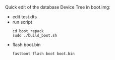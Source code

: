 Quick edit of the database Device Tree in boot.img:
- edit test.dts
- run script
  ```shell
  cd boot_repack
  sudo ./build_boot.sh
  ```
- flash boot.bin
  ```shell
  fastboot flash boot boot.bin 
  ```
  
